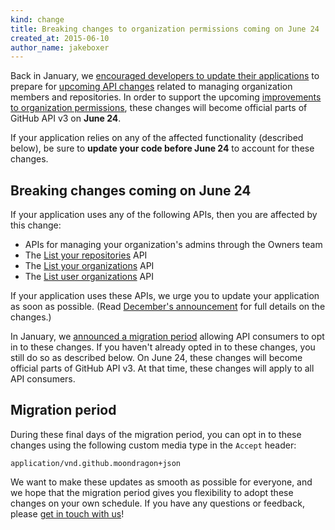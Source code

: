 ```yaml
---
kind: change
title: Breaking changes to organization permissions coming on June 24
created_at: 2015-06-10
author_name: jakeboxer
---
```


Back in January, we [encouraged developers to update their applications][org-permissions-finalization] to prepare for [upcoming API changes][org-permissions-preview] related to managing organization members and repositories. In order to support the upcoming [improvements to organization permissions](direct-org-membership-blog-post), these changes will become official parts of GitHub API v3 on **June 24**.

If your application relies on any of the affected functionality (described below), be sure to **update your code before June 24** to account for these changes.

## Breaking changes coming on June 24

If your application uses any of the following APIs, then you are affected by this change:

- APIs for managing your organization's admins through the Owners team
- The [List your repositories][list-your-repos] API
- The [List your organizations][list-your-organizations] API
- The [List user organizations][list-user-organizations] API

If your application uses these APIs, we urge you to update your application as soon as possible. (Read [December's announcement][org-permissions-preview] for full details on the changes.)

In January, we [announced a migration period][org-permissions-finalization] allowing API consumers to opt in to these changes. If you haven't already opted in to these changes, you still do so as described below. On June 24, these changes will become official parts of GitHub API v3. At that time, these changes will apply to all API consumers.

## Migration period

During these final days of the migration period, you can opt in to these changes using the following custom media type in the `Accept` header:

    application/vnd.github.moondragon+json

We want to make these updates as smooth as possible for everyone, and we hope that the migration period gives you flexibility to adopt these changes on your own schedule. If you have any questions or feedback, please [get in touch with us][contact]!

[org-permissions-finalization]: /changes/2015-01-07-prepare-for-organization-permissions-changes/
[org-permissions-preview]: /changes/2014-12-08-organization-permissions-api-preview/
[direct-org-membership-blog-post]: https://github.com/blog/2020-improved-organization-permissions/
[list-your-repos]: /v3/repos/#list-your-repositories
[list-user-organizations]: /v3/orgs/#list-user-organizations
[list-your-organizations]: /v3/orgs/#list-your-organizations
[contact]: https://github.com/contact?form[subject]=Organization+Permissions+API
